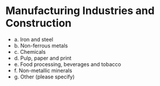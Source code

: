 # Manufacturing Industries and Construction

* a.  Iron and steel
* b.  Non-ferrous metals
* c.  Chemicals
* d.  Pulp, paper and print
* e.  Food processing, beverages and tobacco
* f.  Non-metallic minerals
* g. Other (please specify)

